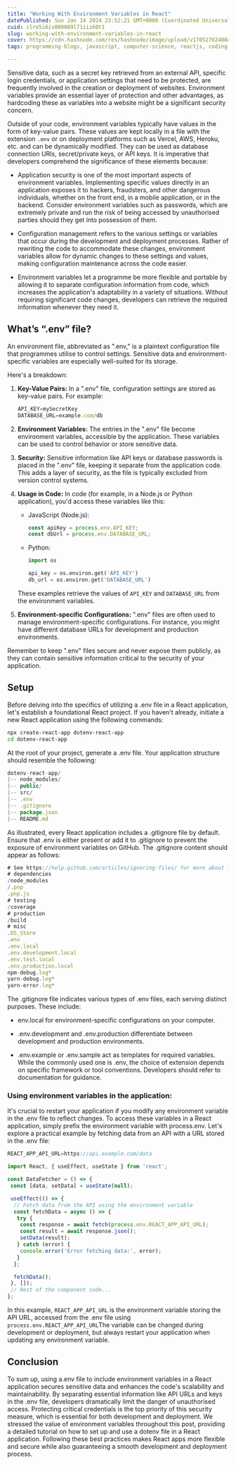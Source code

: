 ```yaml
---
title: "Working With Environment Variables in React"
datePublished: Sun Jan 14 2024 23:52:21 GMT+0000 (Coordinated Universal Time)
cuid: clre5i6iv000009l71iiz60t1
slug: working-with-environment-variables-in-react
cover: https://cdn.hashnode.com/res/hashnode/image/upload/v1705276240848/93ee83b8-387e-4df4-97d3-7e394d282af1.jpeg
tags: programming-blogs, javascript, computer-science, reactjs, coding, javascript-framework, rest-api, programming-languages, env, environment-variables, programming-tips

---
```


Sensitive data, such as a secret key retrieved from an external API, specific login credentials, or application settings that need to be protected, are frequently involved in the creation or deployment of websites. Environment variables provide an essential layer of protection and other advantages, as hardcoding these as variables into a website might be a significant security concern.

Outside of your code, environment variables typically have values in the form of key-value pairs. These values are kept locally in a file with the extension `.env` or on deployment platforms such as Vercel, AWS, Heroku, etc. and can be dynamically modified. They can be used as database connection URIs, secret/private keys, or API keys. It is imperative that developers comprehend the significance of these elements because:

* Application security is one of the most important aspects of environment variables. Implementing specific values directly in an application exposes it to hackers, fraudsters, and other dangerous individuals, whether on the front end, in a mobile application, or in the backend. Consider environment variables such as passwords, which are extremely private and run the risk of being accessed by unauthorised parties should they get into possession of them.
    
* Configuration management refers to the various settings or variables that occur during the development and deployment processes. Rather of rewriting the code to accommodate these changes, environment variables allow for dynamic changes to these settings and values, making configuration maintenance across the code easier.
    
* Environment variables let a programme be more flexible and portable by allowing it to separate configuration information from code, which increases the application's adaptability in a variety of situations. Without requiring significant code changes, developers can retrieve the required information whenever they need it.
    

## What’s “.env” file?

An environment file, abbreviated as ".env," is a plaintext configuration file that programmes utilise to control settings. Sensitive data and environment-specific variables are especially well-suited for its storage.

Here's a breakdown:

1. **Key-Value Pairs:** In a ".env" file, configuration settings are stored as key-value pairs. For example:
    
    ```javascript
    API_KEY=mySecretKey
    DATABASE_URL=example.com/db
    ```
    
2. **Environment Variables:** The entries in the ".env" file become environment variables, accessible by the application. These variables can be used to control behavior or store sensitive data.
    
3. **Security:** Sensitive information like API keys or database passwords is placed in the ".env" file, keeping it separate from the application code. This adds a layer of security, as the file is typically excluded from version control systems.
    
4. **Usage in Code:** In code (for example, in a Node.js or Python application), you'd access these variables like this:
    
    * JavaScript (Node.js):
        
        ```javascript
        const apiKey = process.env.API_KEY;
        const dbUrl = process.env.DATABASE_URL;
        ```
        
    * Python:
        
        ```python
        import os
        
        api_key = os.environ.get('API_KEY')
        db_url = os.environ.get('DATABASE_URL')
        ```
        
    
    These examples retrieve the values of `API_KEY` and `DATABASE_URL` from the environment variables.
    
5. **Environment-specific Configurations:** ".env" files are often used to manage environment-specific configurations. For instance, you might have different database URLs for development and production environments.
    

Remember to keep ".env" files secure and never expose them publicly, as they can contain sensitive information critical to the security of your application.

## Setup

Before delving into the specifics of utilizing a .env file in a React application, let's establish a foundational React project. If you haven't already, initiate a new React application using the following commands:

```bash
npx create-react-app dotenv-react-app
cd dotenv-react-app
```

At the root of your project, generate a .env file. Your application structure should resemble the following:

```javascript
dotenv-react-app/
|-- node_modules/
|-- public/
|-- src/
|-- .env
|-- .gitignore
|-- package.json
|-- README.md
```

As illustrated, every React application includes a .gitignore file by default. Ensure that .env is either present or add it to .gitignore to prevent the exposure of environment variables on GitHub. The .gitignore content should appear as follows:

```javascript
# See https://help.github.com/articles/ignoring-files/ for more about ignoring files.
# dependencies
/node_modules
/.pnp
.pnp.js
# testing
/coverage
# production
/build
# misc
.DS_Store
.env
.env.local
.env.development.local
.env.test.local
.env.production.local
npm-debug.log*
yarn-debug.log*
yarn-error.log*
```

The .gitignore file indicates various types of .env files, each serving distinct purposes. These include:

* env.local for environment-specific configurations on your computer.
    
* .env.development and .env.production differentiate between development and production environments.
    
* .env.example or .env.sample act as templates for required variables. While the commonly used one is .env, the choice of extension depends on specific framework or tool conventions. Developers should refer to documentation for guidance.
    

### Using environment variables in the application:

It's crucial to restart your application if you modify any environment variable in the .env file to reflect changes. To access these variables in a React application, simply prefix the environment variable with process.env. Let's explore a practical example by fetching data from an API with a URL stored in the .env file:

```javascript
REACT_APP_API_URL=https://api.example.com/data

import React, { useEffect, useState } from 'react';

const DataFetcher = () => {
 const [data, setData] = useState(null);

 useEffect(() => {
  // Fetch data from the API using the environment variable
  const fetchData = async () => {
   try {
    const response = await fetch(process.env.REACT_APP_API_URL);
    const result = await response.json();
    setData(result);
   } catch (error) {
    console.error('Error fetching data:', error);
   }
  };

  fetchData();
 }, []);
 // Rest of the component code...
};
```

In this example, `REACT_APP_API_URL` is the environment variable storing the API URL, accessed from the .env file using `process.env.REACT_APP_API_URL`The variable can be changed during development or deployment, but always restart your application when updating any environment variable.

## Conclusion

To sum up, using a.env file to include environment variables in a React application secures sensitive data and enhances the code's scalability and maintainability. By separating essential information like API URLs and keys in the .env file, developers dramatically limit the danger of unauthorised access. Protecting critical credentials is the top priority of this security measure, which is essential for both development and deployment. We stressed the value of environment variables throughout this post, providing a detailed tutorial on how to set up and use a dotenv file in a React application. Following these best practices makes React apps more flexible and secure while also guaranteeing a smooth development and deployment process.